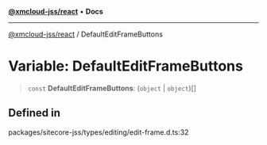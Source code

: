 [**@xmcloud-jss/react**](../README.md) • **Docs**

***

[@xmcloud-jss/react](../README.md) / DefaultEditFrameButtons

# Variable: DefaultEditFrameButtons

> `const` **DefaultEditFrameButtons**: (`object` \| `object`)[]

## Defined in

packages/sitecore-jss/types/editing/edit-frame.d.ts:32
